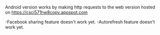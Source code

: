 Android version works by making http requests to the web version hosted on https://csci571hw8copy.appspot.com

-Facebook sharing feature doesn't work yet.
-Autorefresh feature doesn't work yet.

